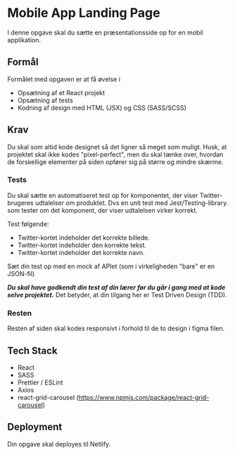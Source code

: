 # Mobile App Landing Page

I denne opgave skal du sætte en præsentationsside op for en mobil applikation.

## Formål

Formålet med opgaven er at få øvelse i

* Opsætning af et React projekt
* Opsætning af tests
* Kodning af design med HTML (JSX) og CSS (SASS/SCSS)

## Krav

Du skal som altid kode designet så det ligner så meget som muligt. Husk, at projektet skal ikke kodes "pixel-perfect",
men du skal tænke over, hvordan de forskellige elementer på siden opfører sig på større og mindre skærme.

### Tests

Du skal sætte en automatiseret test op for komponentet, der viser Twitter-brugeres udtalelser om produktet. Dvs en unit test med Jest/Testing-library. som tester om det komponent, der viser udtalelsen virker korrekt.

Test følgende:

* Twitter-kortet indeholder det korrekte billede.
* Twitter-kortet indeholder den korrekte tekst.
* Twitter-kortet indeholder det korrekte navn.

Sæt din test op med en mock af APIet (som i virkeligheden "bare" er en JSON-fil)

___*Du skal have godkendt din test af din lærer før du går i gang med at kode selve projektet.*___ Det betyder, at din tilgang her er Test Driven Design (TDD).

### Resten

Resten af siden skal kodes responsivt i forhold til de to design i figma filen.

## Tech Stack

* React
* SASS
* Prettier / ESLint
* Axios
* react-grid-carousel (https://www.npmjs.com/package/react-grid-carousel)

## Deployment

Din opgave skal deployes til Netlify.